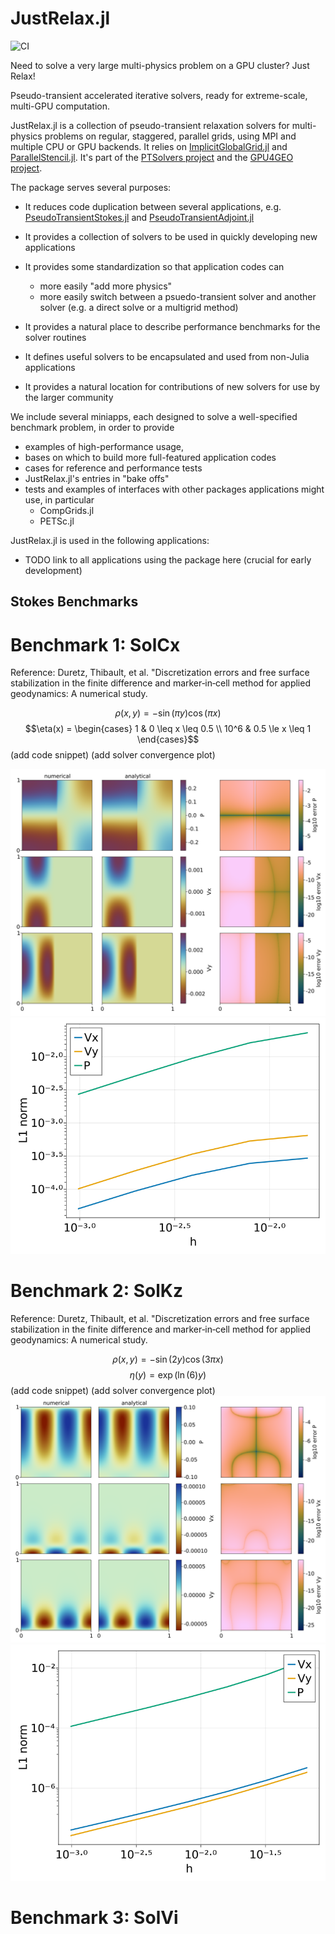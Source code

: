 # JustRelax.jl

![CI](https://github.com/PTSolvers/JustRelax.jl/actions/workflows/ci.yml/badge.svg)

Need to solve a very large multi-physics problem on a GPU cluster? Just Relax!

Pseudo-transient accelerated iterative solvers, ready for extreme-scale, multi-GPU computation.

JustRelax.jl is a collection of pseudo-transient relaxation solvers
for multi-physics problems on regular, staggered, parallel grids,
using MPI and multiple CPU or GPU backends.
It relies on [ImplicitGlobalGrid.jl](https://github.com/omlins/ImplicitGlobalGrid.jl)
and [ParallelStencil.jl](https://github.com/omlins/ParallelStencil.jl).
It's part of the [PTSolvers project](https://ptsolvers.github.io) and
the [GPU4GEO project](https://www.pasc-ch.org/projects/2021-2024/gpu4geo/).

The package serves several purposes:

  * It reduces code duplication between several applications, e.g. [PseudoTransientStokes.jl](https://github.com/PTsolvers/PseudoTransientStokes.jl)
  and [PseudoTransientAdjoint.jl](https://github.com/PTsolvers/PseudoTransientAdjoint.jl)
  * It provides a collection of solvers to be used in quickly developing new applications
  * It provides some standardization so that application codes can

     - more easily "add more physics"
     - more easily switch between a psuedo-transient solver and another solver (e.g. a direct solve or a multigrid method)

  * It provides a natural place to describe performance benchmarks for the solver routines
  * It defines useful solvers to be encapsulated and used from non-Julia applications
  * It provides a natural location for contributions of new solvers for use by the larger community

We include several miniapps, each designed to solve a well-specified benchmark problem, in order to provide

  - examples of high-performance usage,
  - bases on which to build more full-featured application codes
  - cases for reference and performance tests
  - JustRelax.jl's entries in "bake offs"
  - tests and examples of interfaces with other packages applications might use, in particular
    - CompGrids.jl
    - PETSc.jl

JustRelax.jl is used in the following applications:

  * TODO link to all applications using the package here (crucial for early development)

## Stokes Benchmarks
# Benchmark 1: SolCx
Reference: Duretz, Thibault, et al. "Discretization errors and free surface stabilization
in the finite difference and marker‐in‐cell method for applied geodynamics: A numerical study.

$$\rho(x,y) = -\sin(\pi y)\cos(\pi x)$$
$$\eta(x) = \begin{cases}
  1    & 0 \leq x \leq 0.5 \\
  10^6 & 0.5 \le x \leq 1 
\end{cases}$$
(add code snippet)
(add solver convergence plot)

![solcx1](solcx_error_distribution_512x512.png)
![solcx2](solcx_mesh_error.png)


# Benchmark 2: SolKz
Reference: Duretz, Thibault, et al. "Discretization errors and free surface stabilization
in the finite difference and marker‐in‐cell method for applied geodynamics: A numerical study.

$$\rho(x,y) = -\sin(2y)\cos(3\pi x)$$
$$\eta(y) = \exp(\ln(6)y)$$
(add code snippet)
(add solver convergence plot)
![solkz1](solkz_error_distribution_512x512.png)
![solkz2](solkz_mesh_error_L1.png)

# Benchmark 3: SolVi
